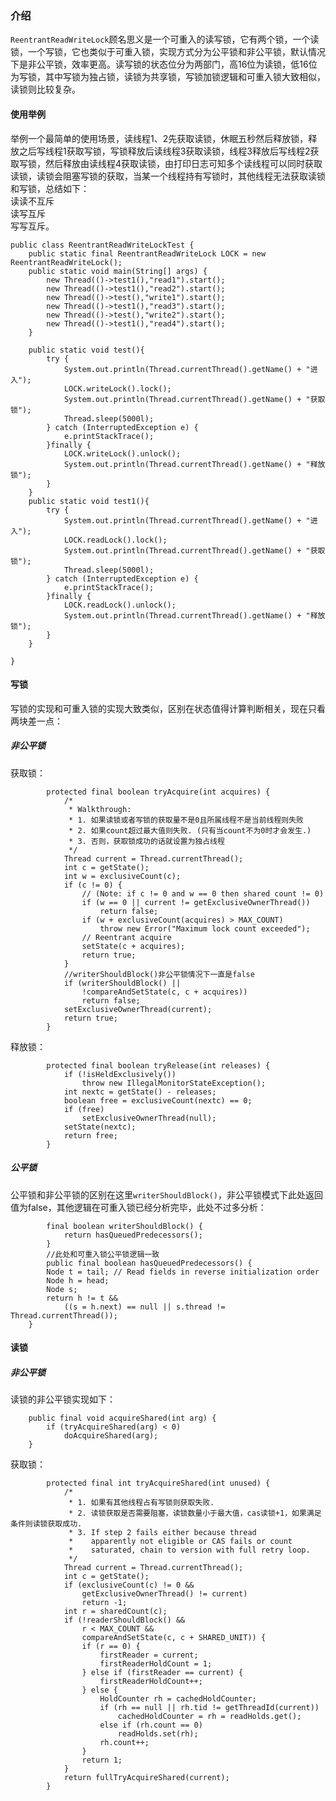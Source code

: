 ### 介绍
```ReentrantReadWriteLock```顾名思义是一个可重入的读写锁，它有两个锁，一个读锁，一个写锁，它也类似于可重入锁，实现方式分为公平锁和非公平锁，默认情况下是非公平锁，效率更高。读写锁的状态位分为两部门，高16位为读锁，低16位为写锁，其中写锁为独占锁，读锁为共享锁，写锁加锁逻辑和可重入锁大致相似，读锁则比较复杂。
#### 使用举例
举例一个最简单的使用场景，读线程1、2先获取读锁，休眠五秒然后释放锁，释放之后写线程1获取写锁，写锁释放后读线程3获取读锁，线程3释放后写线程2获取写锁，然后释放由读线程4获取读锁，由打印日志可知多个读线程可以同时获取读锁，读锁会阻塞写锁的获取，当某一个线程持有写锁时，其他线程无法获取读锁和写锁，总结如下：  
读读不互斥  
读写互斥  
写写互斥。
```
public class ReentrantReadWriteLockTest {
    public static final ReentrantReadWriteLock LOCK = new ReentrantReadWriteLock();
    public static void main(String[] args) {
        new Thread(()->test1(),"read1").start();
        new Thread(()->test1(),"read2").start();
        new Thread(()->test(),"write1").start();
        new Thread(()->test1(),"read3").start();
        new Thread(()->test(),"write2").start();
        new Thread(()->test1(),"read4").start();
    }

    public static void test(){
        try {
            System.out.println(Thread.currentThread().getName() + "进入");
            LOCK.writeLock().lock();
            System.out.println(Thread.currentThread().getName() + "获取锁");
            Thread.sleep(5000l);
        } catch (InterruptedException e) {
            e.printStackTrace();
        }finally {
            LOCK.writeLock().unlock();
            System.out.println(Thread.currentThread().getName() + "释放锁");
        }
    }
    public static void test1(){
        try {
            System.out.println(Thread.currentThread().getName() + "进入");
            LOCK.readLock().lock();
            System.out.println(Thread.currentThread().getName() + "获取锁");
            Thread.sleep(5000l);
        } catch (InterruptedException e) {
            e.printStackTrace();
        }finally {
            LOCK.readLock().unlock();
            System.out.println(Thread.currentThread().getName() + "释放锁");
        }
    }

}
```
#### 写锁
写锁的实现和可重入锁的实现大致类似，区别在状态值得计算判断相关，现在只看两块差一点：  
##### 非公平锁
获取锁：  
```
        protected final boolean tryAcquire(int acquires) {
            /*
             * Walkthrough:
             * 1. 如果读锁或者写锁的获取量不是0且所属线程不是当前线程则失败
             * 2. 如果count超过最大值则失败. (只有当count不为0时才会发生.)
             * 3. 否则，获取锁成功的话就设置为独占线程
             */
            Thread current = Thread.currentThread();
            int c = getState();
            int w = exclusiveCount(c);
            if (c != 0) {
                // (Note: if c != 0 and w == 0 then shared count != 0)
                if (w == 0 || current != getExclusiveOwnerThread())
                    return false;
                if (w + exclusiveCount(acquires) > MAX_COUNT)
                    throw new Error("Maximum lock count exceeded");
                // Reentrant acquire
                setState(c + acquires);
                return true;
            }
            //writerShouldBlock()非公平锁情况下一直是false
            if (writerShouldBlock() ||
                !compareAndSetState(c, c + acquires))
                return false;
            setExclusiveOwnerThread(current);
            return true;
        }
```
释放锁：  
```
        protected final boolean tryRelease(int releases) {
            if (!isHeldExclusively())
                throw new IllegalMonitorStateException();
            int nextc = getState() - releases;
            boolean free = exclusiveCount(nextc) == 0;
            if (free)
                setExclusiveOwnerThread(null);
            setState(nextc);
            return free;
        }
```
##### 公平锁
公平锁和非公平锁的区别在这里```writerShouldBlock()```，非公平锁模式下此处返回值为false，其他逻辑在可重入锁已经分析完毕，此处不过多分析：  
```
        final boolean writerShouldBlock() {
            return hasQueuedPredecessors();
        }
        //此处和可重入锁公平锁逻辑一致
        public final boolean hasQueuedPredecessors() {
        Node t = tail; // Read fields in reverse initialization order
        Node h = head;
        Node s;
        return h != t &&
            ((s = h.next) == null || s.thread != Thread.currentThread());
    }
```
#### 读锁
##### 非公平锁
读锁的非公平锁实现如下：  
```
    public final void acquireShared(int arg) {
        if (tryAcquireShared(arg) < 0)
            doAcquireShared(arg);
    }
```
获取锁：  
```
        protected final int tryAcquireShared(int unused) {
            /*
             * 1. 如果有其他线程占有写锁则获取失败.
             * 2. 读锁获取是否需要阻塞，读锁数量小于最大值，cas读锁+1，如果满足条件则读锁获取成功.
             * 3. If step 2 fails either because thread
             *    apparently not eligible or CAS fails or count
             *    saturated, chain to version with full retry loop.
             */
            Thread current = Thread.currentThread();
            int c = getState();
            if (exclusiveCount(c) != 0 &&
                getExclusiveOwnerThread() != current)
                return -1;
            int r = sharedCount(c);
            if (!readerShouldBlock() &&
                r < MAX_COUNT &&
                compareAndSetState(c, c + SHARED_UNIT)) {
                if (r == 0) {
                    firstReader = current;
                    firstReaderHoldCount = 1;
                } else if (firstReader == current) {
                    firstReaderHoldCount++;
                } else {
                    HoldCounter rh = cachedHoldCounter;
                    if (rh == null || rh.tid != getThreadId(current))
                        cachedHoldCounter = rh = readHolds.get();
                    else if (rh.count == 0)
                        readHolds.set(rh);
                    rh.count++;
                }
                return 1;
            }
            return fullTryAcquireShared(current);
        }
```
